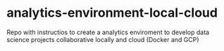 # analytics-environment-local-cloud
 Repo with instructios to create a analytics enviroment to develop data science projects collaborative locally and cloud (Docker and GCP)
